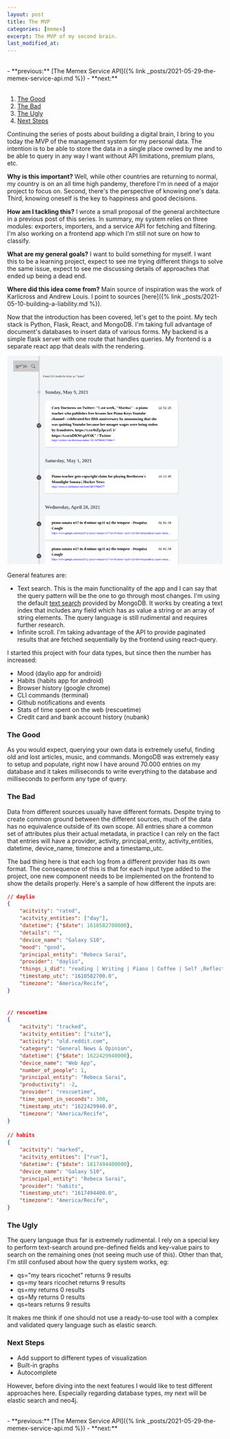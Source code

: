 ```yaml
---
layout: post
title: The MVP
categories: [memex]
excerpt: The MVP of my second brain.
last_modified_at:
---
```

<br>
-   **previous:** [The Memex Service API]({% link _posts/2021-05-29-the-memex-service-api.md %})
-   **next:**
<br><br>


1.  [The Good](#org67d0376)
2.  [The Bad](#org9f831a9)
3.  [The Ugly](#org6b74291)
4.  [Next Steps](#org1e437c6)


Continuing the series of posts about building a digital brain, I bring to you today the MVP of the management system for my personal data. The intention is to be able to store the data in a single place owned by me and to be able to query in any way I want without API limitations, premium plans, etc.

**Why is this important?** Well, while other countries are returning to normal, my country is on an all time high pandemy, therefore I'm in need of a major project to focus on. Second, there's the perspective of knowing one's data. Third, knowing oneself is the key to happiness and good decisions.

**How am I tackling this?** I wrote a small proposal of the general architecture in a previous post of this series. In summary, my system relies on three modules: exporters, importers, and a service API for fetching and filtering. I'm also working on a frontend app which I'm still not sure on how to classify.

**What are my general goals?** I want to build something for myself. I want this to be a learning project, expect to see me trying different things to solve the same issue, expect to see me discussing details of approaches that ended up being a dead end.

**Where did this idea come from?** Main source of inspiration was the work of Karlicross and Andrew Louis. I point to sources [here]({% link _posts/2021-05-10-building-a-liability.md %}).

Now that the introduction has been covered, let's get to the point. My tech stack is Python, Flask, React, and MongoDB. I'm taking full advantage of document's databases to insert data of various forms. My backend is a simple flask server with one route that handles queries. My frontend is a separate react app that deals with the rendering.

![img](/images/the-mvp/mvp.png)

General features are:
- Text search. This is the main functionality of the app and I can say that the query pattern will be the one to go through most changes. I'm using the default <a target="blank" href="https://docs.mongodb.com/manual/text-search/">text search</a> provided by MongoDB. It works by creating a text index that includes any field which has as value a string or an array of string elements. The query language is still rudimental and requires further research.
- Infinite scroll. I'm taking advantage of the API to provide paginated results that are fetched sequentially by the frontend using react-query.

I started this project with four data types, but since then the number has increased:
- Mood (daylio app for android)
- Habits (habits app for android)
- Browser history (google chrome)
- CLI commands (terminal)
- Github notifications and events
- Stats of time spent on the web (rescuetime)
- Credit card and bank account history (nubank)

<a id="org67d0376"></a>
### The Good
As you would expect, querying your own data is extremely useful, finding old and lost articles, music, and commands. MongoDB was extremely easy to setup and populate, right now I have around 70.000 entries on my database and it takes milliseconds to write everything to the database and milliseconds to perform any type of query.

<a id="org9f831a9"></a>
### The Bad
Data from different sources usually have different formats. Despite trying to create common ground between the different sources, much of the data has no equivalence outside of its own scope. All entries share a common set of attributes plus their actual metadata, in practice I can rely on the fact that entries will have a provider, activity, principal_entity, activity_entities, datetime, device_name, timezone and a timestamp_utc.

The bad thing here is that each log from a different provider has its own format. The consequence of this is that for each input type added to the project, one new component needs to be implemented on the frontend to show the details properly. Here's a sample of how different the inputs are:

```json
// daylio
{
    "acitvity": "rated",
    "acitvity_entities": ["day"],
    "datetime": {"$date": 1610582700000},
    "details": "",
    "device_name": "Galaxy S10",
    "mood": "good",
    "principal_entity": "Rebeca Sarai",
    "provider": "daylio",
    "things_i_did": "reading | Writing | Piano | Coffee | Self ,Reflection | Running",
    "timestamp_utc": "1610582700.0",
    "timezone": "America/Recife",
}


// rescuetime
{
    "acitvity": "tracked",
    "acitvity_entities": ["site"],
    "activity": "old.reddit.com",
    "category": "General News & Opinion",
    "datetime": {"$date": 1622429940000},
    "device_name": "Web App",
    "number_of_people": 1,
    "principal_entity": "Rebeca Sarai",
    "productivity": -2,
    "provider": "rescuetime",
    "time_spent_in_seconds": 300,
    "timestamp_utc": "1622429940.0",
    "timezone": "America/Recife",
}

// habits
{
    "acitvity": "marked",
    "acitvity_entities": ["run"],
    "datetime": {"$date": 1617494400000},
    "device_name": "Galaxy S10",
    "principal_entity": "Rebeca Sarai",
    "provider": "habits",
    "timestamp_utc": "1617494400.0",
    "timezone": "America/Recife",
}
```

<a id="org6b74291"></a>
### The Ugly
The query language thus far is extremely rudimental. I rely on a special key to perform text-search around pre-defined fields and key-value pairs to search on the remaining ones (not seeing much use of this). Other than that, I'm still confused about how the query system works, eg:
- qs="my tears ricochet" returns 9 results
- qs=my tears ricochet returns 9 results
- qs=my returns 0 results
- qs=My returns 0 results
- qs=tears returns 9 results

It makes me think if one should not use a ready-to-use tool with a complex and validated query language such as elastic search.


<a id="org1e437c6"></a>
### Next Steps
- Add support to different types of visualization
- Built-in graphs
- Autocomplete

However, before diving into the next features I would like to test different approaches here. Especially regarding database types, my next will be elastic search and neo4j.

<br>
-   **previous:** [The Memex Service API]({% link _posts/2021-05-29-the-memex-service-api.md %})
-   **next:**
<br>
